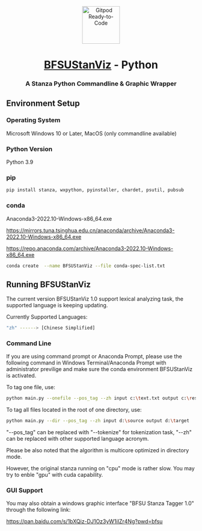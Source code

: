 <div align="center">
<!-- Title: -->
  <a href="https://github.com/bfsunlp/BFSUStanViz">
    <img src="http://corpus.bfsu.edu.cn/images/bfsucorpuslogo_1.png" height="100" alt="Gitpod Ready-to-Code">
  </a>
  <h1><a href="https://github.com/bfsunlp/BFSUStanViz">BFSUStanViz</a> - Python</h1>
<!-- Short description: -->
  <h3>A Stanza Python Commandline & Graphic Wrapper</h3>
</div>



## Environment Setup

### Operating System

Microsoft Windows 10 or Later, MacOS (only commandline available)

### Python Version

Python 3.9

### pip

```bash
pip install stanza, wxpython, pyinstaller, chardet, psutil, pubsub
```

### conda

Anaconda3-2022.10-Windows-x86_64.exe

https://mirrors.tuna.tsinghua.edu.cn/anaconda/archive/Anaconda3-2022.10-Windows-x86_64.exe

https://repo.anaconda.com/archive/Anaconda3-2022.10-Windows-x86_64.exe

```bash
conda create  --name BFSUStanViz --file conda-spec-list.txt
```

## Running BFSUStanViz

The current version BFSUStanViz 1.0 support lexical analyzing task, the supported language is keeping updating.

Currently Supported Languages:

```bash
"zh" ------> [Chinese Simplified]
```

### Command Line

If you are using command prompt or Anaconda Prompt, please use the following command in Windows Terminal/Anaconda Prompt with administrator previlige and make sure the conda environment BFSUStanViz is activated.

To tag one file, use:

```bash
python main.py --onefile --pos_tag --zh input c:\text.txt output c:\result.txt
```

To tag all files located in the root of one directory, use:

```bash
python main.py --dir --pos_tag --zh input d:\source output d:\target
```

"--pos_tag" can be replaced with "--tokenize" for tokenization task, "--zh" can be replaced with other supported language acronym.

Please be also noted that the algorithm is multicore optimized in directory mode. 

However, the original stanza running on "cpu" mode is rather slow. You may try to
enble "gpu" with cuda capability.

### GUI Support

You may also obtain a windows graphic interface "BFSU Stanza Tagger 1.0" through the following link:

https://pan.baidu.com/s/1bXQiz-DJ1Oz3yW1iIZr4Ng?pwd=bfsu 



